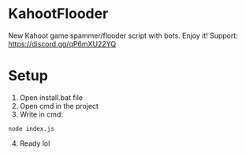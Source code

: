 # KahootFlooder
New Kahoot game spammer/flooder script with bots. Enjoy it!
Support: https://discord.gg/qP6mXU22YQ

# Setup
1. Open install.bat file
2. Open cmd in the project
3. Write in cmd:
```
node index.js
```
4. Ready lol

